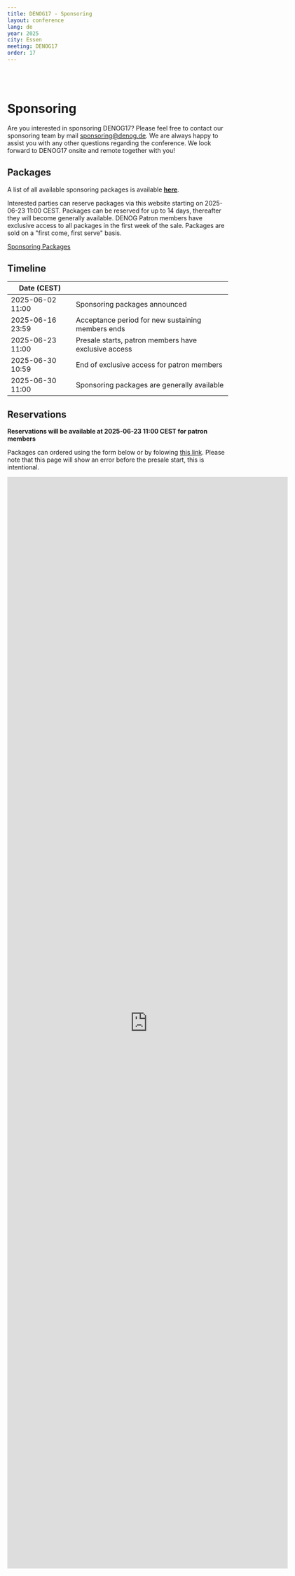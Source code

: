 ```yaml
---
title: DENOG17 - Sponsoring
layout: conference
lang: de
year: 2025
city: Essen
meeting: DENOG17
order: 17
---
```


<br />
<br />

# Sponsoring

Are you interested in sponsoring DENOG17? Please feel free to contact our sponsoring team by mail [sponsoring@denog.de](mailto:sponsoring@denog.de).
We are always happy to assist you with any other questions regarding the conference.
We look forward to DENOG17 onsite and remote together with you!


## Packages
A list of all available sponsoring packages is available [**here**](/files/denog17/DENOG17_Sponsoring_Packages_v1.pdf).

Interested parties can reserve packages via this website starting on 2025-06-23 11:00 CEST.
Packages can be reserved for up to 14 days, thereafter they will become generally available.
DENOG Patron members have exclusive access to all packages in the first week of the sale.
Packages are sold on a "first come, first serve" basis.

<a href="/files/denog17/DENOG17_Sponsoring_Packages_v1.pdf" class="btn btn-custom-default">Sponsoring Packages<i class="ion-arrow-right-c"></i></a>

## Timeline

| Date (CEST)       |                                                      |
|-------------------|------------------------------------------------------|
| 2025-06-02  11:00 | Sponsoring packages announced                        |
| 2025-06-16  23:59 | Acceptance period for new sustaining members ends    |
| 2025-06-23  11:00 | Presale starts, patron members have exclusive access |
| 2025-06-30  10:59 | End of exclusive access for patron members           |
| 2025-06-30  11:00 | Sponsoring packages are generally available          |

## Reservations

**Reservations will be available at 2025-06-23 11:00 CEST for patron members**

Packages can ordered using the form below or by folowing [this link](https://forms.gle/3tXwW5TkgQPXLKXJA).
Please note that this page will show an error before the presale start, this is intentional.

 <iframe src="https://docs.google.com/forms/d/e/1FAIpQLSdsHt0GGoQtVPDlDG3QRLa7omNjogrw5YN9kGDNe-yiBL613A/viewform?embedded=true" width="640" height="2489" frameborder="0" marginheight="0" marginwidth="0">Wird geladen…</iframe>


<br/>
<br/>
<br/>
